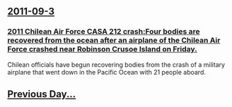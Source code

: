 ## [2011-09-3](/news/2011/09/3/index.md)

### [2011 Chilean Air Force CASA 212 crash:Four bodies are recovered from the ocean after an airplane of the Chilean Air Force crashed near Robinson Crusoe Island on Friday. ](/news/2011/09/3/2011-chilean-air-force-casa-212-crash-pfour-bodies-are-recovered-from-the-ocean-after-an-airplane-of-the-chilean-air-force-crashed-near-robi.md)
Chilean officials have begun recovering bodies from the crash of a military airplane that went down in the Pacific Ocean with 21 people aboard.

## [Previous Day...](/news/2011/09/2/index.md)


